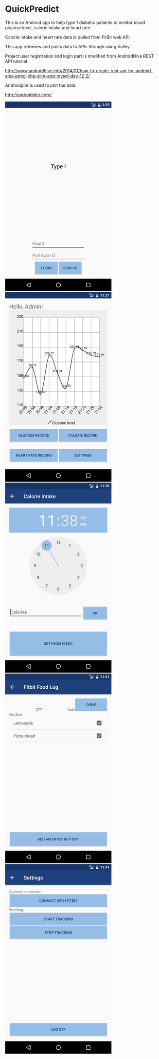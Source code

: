 # QuickPredict

This is an Android app to help type 1 diabetic patients to minitor blood glucose level, calorie intake and heart rate.

Calorie intake and heart rate data is pulled from FitBit web API.

This app retrieves and posts data to APIs through using Volley.

Project user registration and login part is modified from AndroidHive REST API tutorial

http://www.androidhive.info/2014/01/how-to-create-rest-api-for-android-app-using-php-slim-and-mysql-day-12-2/

Androidplot is used to plot the data

http://androidplot.com/

<p>
<img src="/screenshots/login.png" width="350" />
<img src="/screenshots/home screen.png" width="350" />
<img src="/screenshots/calorie.png" width="350" />
<img src="/screenshots/fitbit.png" width="350" />
<img src="/screenshots/settings.png" width="350" />
</p>
